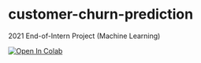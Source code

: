 # customer-churn-prediction
2021 End-of-Intern Project (Machine Learning)

[![Open In Colab](https://colab.research.google.com/assets/colab-badge.svg)](https://colab.research.google.com/github/prime2911/customer-churn-prediction/blob/main/notebooks/CCCP.ipynb)
